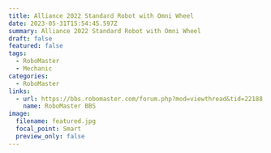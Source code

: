 ```yaml
---
title: Alliance 2022 Standard Robot with Omni Wheel
date: 2023-05-31T15:54:45.597Z
summary: Alliance 2022 Standard Robot with Omni Wheel
draft: false
featured: false
tags:
  - RoboMaster
  - Mechanic
categories:
  - RoboMaster
links:
  - url: https://bbs.robomaster.com/forum.php?mod=viewthread&tid=22188
    name: RoboMaster BBS
image:
  filename: featured.jpg
  focal_point: Smart
  preview_only: false
---
```

